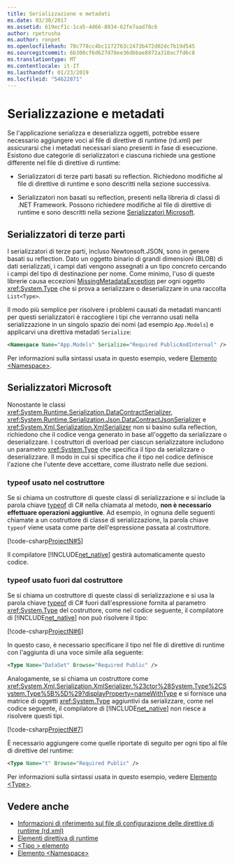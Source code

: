 ```yaml
---
title: Serializzazione e metadati
ms.date: 03/30/2017
ms.assetid: 619ecf1c-1ca5-4d66-8934-62fe7aad78c6
author: rpetrusha
ms.author: ronpet
ms.openlocfilehash: 78c778cc4bc1172763c2473b472d02dc7b19d545
ms.sourcegitcommit: 6b308cf6d627d78ee36dbbae8972a310ac7fd6c8
ms.translationtype: MT
ms.contentlocale: it-IT
ms.lasthandoff: 01/23/2019
ms.locfileid: "54622871"
---
```

# <a name="serialization-and-metadata"></a>Serializzazione e metadati
Se l'applicazione serializza e deserializza oggetti, potrebbe essere necessario aggiungere voci al file di direttive di runtime (rd.xml) per assicurarsi che i metadati necessari siano presenti in fase di esecuzione. Esistono due categorie di serializzatori e ciascuna richiede una gestione differente nel file di direttive di runtime:  
  
-   Serializzatori di terze parti basati su reflection. Richiedono modifiche al file di direttive di runtime e sono descritti nella sezione successiva.  
  
-   Serializzatori non basati su reflection, presenti nella libreria di classi di .NET Framework. Possono richiedere modifiche al file di direttive di runtime e sono descritti nella sezione [Serializzatori Microsoft](#Microsoft).  
  
<a name="ThirdParty"></a>   
## <a name="third-party-serializers"></a>Serializzatori di terze parti  
 I serializzatori di terze parti, incluso Newtonsoft.JSON, sono in genere basati su reflection. Dato un oggetto binario di grandi dimensioni (BLOB) di dati serializzati, i campi dati vengono assegnati a un tipo concreto cercando i campi del tipo di destinazione per nome. Come minimo, l'uso di queste librerie causa eccezioni [MissingMetadataException](../../../docs/framework/net-native/missingmetadataexception-class-net-native.md) per ogni oggetto <xref:System.Type> che si prova a serializzare o deserializzare in una raccolta `List<Type>`.  
  
 Il modo più semplice per risolvere i problemi causati da metadati mancanti per questi serializzatori è raccogliere i tipi che verranno usati nella serializzazione in un singolo spazio dei nomi (ad esempio `App.Models`) e applicarvi una direttiva metadati `Serialize`:  
  
```xml  
<Namespace Name="App.Models" Serialize="Required PublicAndInternal" />  
```  
  
 Per informazioni sulla sintassi usata in questo esempio, vedere [Elemento \<Namespace>](../../../docs/framework/net-native/namespace-element-net-native.md).  
  
<a name="Microsoft"></a>   
## <a name="microsoft-serializers"></a>Serializzatori Microsoft  
 Nonostante le classi <xref:System.Runtime.Serialization.DataContractSerializer>, <xref:System.Runtime.Serialization.Json.DataContractJsonSerializer> e <xref:System.Xml.Serialization.XmlSerializer> non si basino sulla reflection, richiedono che il codice venga generato in base all'oggetto da serializzare o deserializzare. I costruttori di overload per ciascun serializzatore includono un parametro <xref:System.Type> che specifica il tipo da serializzare o deserializzare. Il modo in cui si specifica che il tipo nel codice definisce l'azione che l'utente deve accettare, come illustrato nelle due sezioni.  
  
### <a name="typeof-used-in-the-constructor"></a>typeof usato nel costruttore  
 Se si chiama un costruttore di queste classi di serializzazione e si include la parola chiave [typeof](~/docs/csharp/language-reference/keywords/typeof.md) di C# nella chiamata al metodo, **non è necessario effettuare operazioni aggiuntive**. Ad esempio, in ognuna delle seguenti chiamate a un costruttore di classe di serializzazione, la parola chiave `typeof` viene usata come parte dell'espressione passata al costruttore.  
  
 [!code-csharp[ProjectN#5](../../../samples/snippets/csharp/VS_Snippets_CLR/projectn/cs/serialize1.cs#5)]  
  
 Il compilatore [!INCLUDE[net_native](../../../includes/net-native-md.md)] gestirà automaticamente questo codice.  
  
### <a name="typeof-used-outside-the-constructor"></a>typeof usato fuori dal costruttore  
 Se si chiama un costruttore di queste classi di serializzazione e si usa la parola chiave [typeof](~/docs/csharp/language-reference/keywords/typeof.md) di C# fuori dall'espressione fornita al parametro <xref:System.Type> del costruttore, come nel codice seguente, il compilatore di [!INCLUDE[net_native](../../../includes/net-native-md.md)] non può risolvere il tipo:  
  
 [!code-csharp[ProjectN#6](../../../samples/snippets/csharp/VS_Snippets_CLR/projectn/cs/serialize1.cs#6)]  
  
 In questo caso, è necessario specificare il tipo nel file di direttive di runtime con l'aggiunta di una voce simile alla seguente:  
  
```xml  
<Type Name="DataSet" Browse="Required Public" />  
```  
  
 Analogamente, se si chiama un costruttore come <xref:System.Xml.Serialization.XmlSerializer.%23ctor%28System.Type%2CSystem.Type%5B%5D%29?displayProperty=nameWithType> e si fornisce una matrice di oggetti <xref:System.Type> aggiuntivi da serializzare, come nel codice seguente, il compilatore di [!INCLUDE[net_native](../../../includes/net-native-md.md)] non riesce a risolvere questi tipi.  
  
 [!code-csharp[ProjectN#7](../../../samples/snippets/csharp/VS_Snippets_CLR/projectn/cs/serialize1.cs#7)]  
  
 È necessario aggiungere come quelle riportate di seguito per ogni tipo al file di direttive del runtime:  
  
```xml  
<Type Name="t" Browse="Required Public" />  
```  
  
 Per informazioni sulla sintassi usata in questo esempio, vedere [Elemento \<Type>](../../../docs/framework/net-native/type-element-net-native.md).  
  
## <a name="see-also"></a>Vedere anche
- [Informazioni di riferimento sul file di configurazione delle direttive di runtime (rd.xml)](../../../docs/framework/net-native/runtime-directives-rd-xml-configuration-file-reference.md)
- [Elementi direttiva di runtime](../../../docs/framework/net-native/runtime-directive-elements.md)
- [\<Tipo > elemento](../../../docs/framework/net-native/type-element-net-native.md)
- [Elemento \<Namespace>](../../../docs/framework/net-native/namespace-element-net-native.md)
